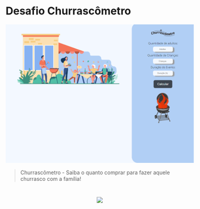 # Desafio Churrascômetro

![Churrascômetro](./assets/print.png)

> Churrascômetro - Saiba o quanto comprar para fazer aquele churrasco com a família!

<h1>

<h3 align="center">
      <a href="https://davidsonmarra.github.io/Churrascometro/">
        <img  src="https://img.shields.io/badge/-ACCESS%20THE%20PROJECT-1100FF?&style=for-the-badge&logoColor=fff"/>
      </a>
</h3>